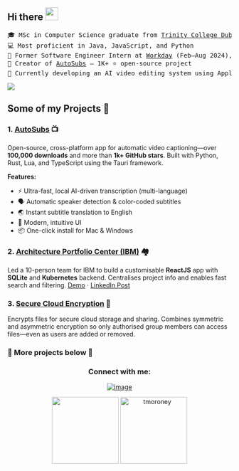 ## Hi there <img src="https://github.com/TheDudeThatCode/TheDudeThatCode/blob/master/Assets/Hi.gif" width="29px">
<!--<a href="https://www.linkedin.com/in/tom-moroney1/" target="blank"><img align="center" src="https://cdn.jsdelivr.net/npm/simple-icons@3.0.1/icons/linkedin.svg" alt="apoorvtyagi" height="20" width="20" /></a> -->

<!-- Brief Description -->
<pre>
🎓 MSc in Computer Science graduate from <a href="https://www.tcd.ie/">Trinity College Dublin</a>
💻 Most proficient in Java, JavaScript, and Python
🏢 Former Software Engineer Intern at <a href="https://www.workday.com/">Workday</a> (Feb–Aug 2024), returning Sep 2025
🌟 Creator of <a href="https://github.com/tmoroney/auto-subs">AutoSubs</a> — 1K+ ⭐ open-source project
🤖 Currently developing an AI video editing system using Apple's MLX framework
</pre>

<!-- Statistics -->
![](https://github-readme-tech-stack.vercel.app/api/cards?title=My%20Skills&align=center&titleAlign=center&fontSize=25&lineHeight=20&lineCount=3&theme=github_dark&width=450&bg=%230e1114&badge=%2312161a&border=%232da7c7&titleColor=%2321c0d1&line1=OpenJDK,Java,auto;python,python,auto;javascript,javascript,auto;rust,rust,auto;&line2=html5,html,auto;react,react,auto;csharp,csharp,auto;lua,lua,auto;&line3=mysql,sql,auto;dotnet,dotnet;Cplusplus,Cplus,auto;)
  
## Some of my Projects 🎨
### 1. [AutoSubs](https://github.com/tmoroney/auto-subs) 📺
Open-source, cross-platform app for automatic video captioning—over **100,000 downloads** and more than **1k+ GitHub stars**. Built with Python, Rust, Lua, and TypeScript using the Tauri framework.

**Features:**
- ⚡ Ultra-fast, local AI-driven transcription (multi-language)
- 🗣️ Automatic speaker detection & color-coded subtitles
- 🌏 Instant subtitle translation to English
- 🎨 Modern, intuitive UI
- 📦 One-click install for Mac & Windows
### 2. [Architecture Portfolio Center (IBM)](https://github.com/tcd-ibm/architecture-center-input-form) 🏘️
Led a 10-person team for IBM to build a customisable **ReactJS** app with **SQLite** and **Kubernetes** backend. Centralises project info and enables fast search and filtering. [Demo](https://youtu.be/69_Lp5XvD0Y) · [LinkedIn Post](https://www.linkedin.com/posts/tom-moroney1_sweng-redhatopenshift-ibm-activity-7064757735942148096-tgtH?utm_source=share&utm_medium=member_desktop)
### 3. [Secure Cloud Encryption](https://github.com/tmoroney/Secure-Cloud-Encryption) 🔐
Encrypts files for secure cloud storage and sharing. Combines symmetric and asymmetric encryption so only authorised group members can access files—even as users are added or removed.

### 🔽 More projects below 🔽

<!-- Contact me -->
<div align="center">
  <h3>Connect with me:</h3>

  [![image](https://img.shields.io/badge/LinkedIn-0077B5?style=for-the-badge&logo=linkedin&logoColor=white)](https://www.linkedin.com/in/tom-moroney1/)
 
</div>

<p align="center">
<img height= "150" src="https://github-readme-stats.vercel.app/api?username=tmoroney&show_icons=true&title_color=ffc857&icon_color=8ac926&text_color=daf7dc&bg_color=151515" />
<img height= "150" src="https://github-readme-streak-stats.herokuapp.com/?user=tmoroney&theme=algolia" alt="tmoroney"  />
</p>
